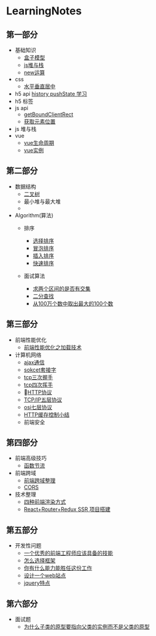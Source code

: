 # LearningNotes
## 第一部分
-   基础知识
    -   [盒子模型](https://github.com/lyyh/FELearningNotes/blob/master/part%201/%E5%9F%BA%E7%A1%80%E7%9F%A5%E8%AF%86/%E7%9B%92%E5%AD%90%E6%A8%A1%E5%9E%8B)
    -   [js堆与栈](https://github.com/lyyh/FELearningNotes/tree/master/part%201/%E5%9F%BA%E7%A1%80%E7%9F%A5%E8%AF%86/js%E5%A0%86%E4%B8%8E%E6%A0%88)
    -   [new运算](https://github.com/lyyh/FELearningNotes/blob/master/part%201/%E5%9F%BA%E7%A1%80%E7%9F%A5%E8%AF%86/new%E8%BF%90%E7%AE%97)
-   css
    -   [水平垂直居中](https://github.com/lyyh/FELearningNotes/blob/master/part%201/css/%E6%B0%B4%E5%B9%B3%E5%9E%82%E7%9B%B4%E5%B1%85%E4%B8%AD)
-   h5 api
    [history pushState 学习](https://github.com/lyyh/FELearningNotes/blob/master/part%201/h5%20api)
-   h5 标签
-   js api
    -   [getBoundClientRect](https://github.com/lyyh/FELearningNotes/blob/master/part%201/js%20api/getBoundingClientRect)
    -   [获取元素位置](https://github.com/lyyh/FELearningNotes/blob/master/part%201/js%20api/%E8%8E%B7%E5%8F%96%08%E5%85%83%E7%B4%A0%E4%BD%8D%E7%BD%AE)
-   js 堆与栈
-   vue
    -   [vue生命周期](https://github.com/lyyh/FELearningNotes/blob/master/part%201/vue/vue%E7%94%9F%E5%91%BD%E5%91%A8%E6%9C%9F.md)
    -   [vue实例](https://github.com/lyyh/FELearningNotes/blob/master/part%201/vue/vue%E5%AE%9E%E4%BE%8B.md)
## 第二部分
-   数据结构
    -   [二叉树](https://github.com/lyyh/FELearningNotes/blob/master/part%202/%E6%95%B0%E6%8D%AE%E7%BB%93%E6%9E%84/%E4%BA%8C%E5%8F%89%E6%A0%91/%E4%BA%8C%E5%8F%89%E6%A0%91.js)
    -   最小堆与最大堆
    -
-   Algorithm(算法)
    - 排序
        - [选择排序](https://github.com/lyyh/FELearningNotes/blob/master/part%202/%E6%8E%92%E5%BA%8F/%E9%80%89%E6%8B%A9%E6%8E%92%E5%BA%8F/selection.js)
        - [冒泡排序](https://github.com/lyyh/FELearningNotes/tree/master/part%202/%E6%8E%92%E5%BA%8F/%E5%86%92%E6%B3%A1%E6%8E%92%E5%BA%8F)
        - [插入排序](https://github.com/lyyh/FELearningNotes/tree/master/part%202/%E6%8E%92%E5%BA%8F/%E6%8F%92%E5%85%A5%E6%8E%92%E5%BA%8F)
        - [快速排序](https://github.com/lyyh/FELearningNotes/tree/master/part%202/%E6%8E%92%E5%BA%8F/%E5%BF%AB%E9%80%9F%E6%8E%92%E5%BA%8F)

    - 面试算法
        - [求两个区间的是否有交集](https://github.com/lyyh/FELearningNotes/blob/master/part%202/%E9%9D%A2%E8%AF%95%E7%AE%97%E6%B3%95/%E5%8C%BA%E9%97%B4%E4%BA%A4%E9%9B%86)
        - [二分查找](https://github.com/lyyh/FELearningNotes/tree/master/part%202/%E9%9D%A2%E8%AF%95%E7%AE%97%E6%B3%95/%08%E4%BA%8C%E5%88%86%E6%9F%A5%E6%89%BE)
        -   [从100万个数中取出最大的100个数](https://github.com/lyyh/FELearningNotes/tree/master/part%202/%E9%9D%A2%E8%AF%95%E7%AE%97%E6%B3%95/%E4%BB%8E100%E4%B8%87%E4%B8%AA%E6%95%B0%E4%B8%AD%E5%8F%96%E5%87%BA%E6%9C%80%E5%A4%A7%E7%9A%84100%E4%B8%AA%E6%95%B0)

## 第三部分
-   前端性能优化
    -   [前端性能优化之加载技术](https://github.com/lyyh/FELearningNotes/blob/master/part%204/%E5%89%8D%E7%AB%AF%E6%80%A7%E8%83%BD%E4%BC%98%E5%8C%96/%E5%89%8D%E7%AB%AF%E6%80%A7%E8%83%BD%E4%BC%98%E5%8C%96%E4%B9%8B%E5%8A%A0%E8%BD%BD%E6%8A%80%E6%9C%AF.md)
-   计算机网络
    -   [ajax通信](https://github.com/lyyh/FELearningNotes/blob/master/part%203/%E8%AE%A1%E7%AE%97%E6%9C%BA%E7%BD%91%E7%BB%9C/ajax/xmlHttpRequest.md)
    -   [sokcet套接字](https://github.com/lyyh/FELearningNotes/blob/master/part%203/%E8%AE%A1%E7%AE%97%E6%9C%BA%E7%BD%91%E7%BB%9C/socket/socket.md)
    -   [tcp三次握手](https://github.com/lyyh/FELearningNotes/blob/master/part%203/%E8%AE%A1%E7%AE%97%E6%9C%BA%E7%BD%91%E7%BB%9C/tcp%E6%8F%A1%E6%89%8B%E4%B8%8E%E6%8C%A5%E6%89%8B/tcp%E4%B8%89%E6%AC%A1%E6%8F%A1%E6%89%8B.md)
    -   [tcp四次挥手](https://github.com/lyyh/FELearningNotes/blob/master/part%203/%E8%AE%A1%E7%AE%97%E6%9C%BA%E7%BD%91%E7%BB%9C/tcp%E6%8F%A1%E6%89%8B%E4%B8%8E%E6%8C%A5%E6%89%8B/tcp%E5%9B%9B%E6%AC%A1%E6%8C%A5%E6%89%8B.md)
    -   [HTTP协议](https://github.com/lyyh/FELearningNotes/blob/master/part%203/%E8%AE%A1%E7%AE%97%E6%9C%BA%E7%BD%91%E7%BB%9C/%E7%BD%91%E7%BB%9C%E5%8D%8F%E8%AE%AE/HTTP.md)
    -   [TCP/IP五层协议](https://github.com/lyyh/FELearningNotes/blob/master/part%203/%E8%AE%A1%E7%AE%97%E6%9C%BA%E7%BD%91%E7%BB%9C/%E7%BD%91%E7%BB%9C%E5%8D%8F%E8%AE%AE/TCPIP%E4%BA%94%E5%B1%82%E5%8D%8F%E8%AE%AE.md)
    -   [osi七层协议](https://github.com/lyyh/FELearningNotes/blob/master/part%203/%E8%AE%A1%E7%AE%97%E6%9C%BA%E7%BD%91%E7%BB%9C/%E7%BD%91%E7%BB%9C%E5%8D%8F%E8%AE%AE/%E7%BD%91%E7%BB%9C%08%08%E4%B8%83%E5%B1%82%E5%8D%8F%E8%AE%AEOSI.md)
    -   [HTTP缓存控制小结](https://github.com/lyyh/FELearningNotes/blob/master/part%203/%E8%AE%A1%E7%AE%97%E6%9C%BA%E7%BD%91%E7%BB%9C/HTTP%E7%BC%93%E5%AD%98%E6%8E%A7%E5%88%B6/HTTP%E7%BC%93%E5%AD%98%E6%8E%A7%E5%88%B6%E5%B0%8F%E7%BB%93.md)
    -   前端安全

## 第四部分
-   前端高级技巧
    -   [函数节流](https://github.com/lyyh/FELearningNotes/tree/master/part%204/%E5%89%8D%E7%AB%AF%E9%AB%98%E7%BA%A7%E6%8A%80%E5%B7%A7/%E5%87%BD%E6%95%B0%E8%8A%82%E6%B5%81)
-   前端跨域
    -   [前端跨域整理](https://github.com/lyyh/FELearningNotes/blob/master/part%204/%E5%89%8D%E7%AB%AF%E8%B7%A8%E5%9F%9F/%E5%89%8D%E7%AB%AF%E8%B7%A8%E5%9F%9F%E6%95%B4%E7%90%86.md)
    -   [CORS](https://github.com/lyyh/FELearningNotes/blob/master/part%204/%E5%89%8D%E7%AB%AF%E8%B7%A8%E5%9F%9F/CORS.md)
-   技术整理
    -   [四种前端渲染方式](https://github.com/lyyh/FELearningNotes/issues/1)
    -   [React+Router+Redux SSR 项目搭建](https://juejin.im/post/5bbc3d875188255c451ec659)

## 第五部分
-   开发性问题
    -   [一个优秀的前端工程师应该具备的技能](https://github.com/lyyh/FELearningNotes/blob/master/part%205/%E5%BC%80%E6%94%BE%E6%80%A7%E9%97%AE%E9%A2%98/%E4%B8%80%E4%B8%AA%E4%BC%98%E7%A7%80%E7%9A%84%E5%89%8D%E7%AB%AF%E5%B7%A5%E7%A8%8B%E5%B8%88%E5%BA%94%E8%AF%A5%E5%85%B7%E5%A4%87%E5%93%AA%E4%BA%9B%E6%8A%80%E8%83%BD.md)
    -   [怎么选择框架](https://github.com/lyyh/FELearningNotes/blob/master/part%205/%E5%BC%80%E6%94%BE%E6%80%A7%E9%97%AE%E9%A2%98/%E5%AF%B9%E5%BA%94%E6%A1%86%E6%9E%B6%EF%BC%8C%E6%80%8E%E4%B9%88%E9%80%89%E6%8B%A9.md)
    -   [你有什么能力能胜任这份工作](https://github.com/lyyh/FELearningNotes/blob/master/part%205/%E5%BC%80%E6%94%BE%E6%80%A7%E9%97%AE%E9%A2%98/%E4%BD%A0%E6%9C%89%E4%BB%80%E4%B9%88%E8%83%BD%E5%8A%9B%E8%83%9C%E4%BB%BB%E8%BF%99%E4%BB%BD%E5%B7%A5%E4%BD%9C.md)
    -   [设计一个web站点](https://github.com/lyyh/FELearningNotes/blob/master/part%205/%E5%BC%80%E6%94%BE%E6%80%A7%E9%97%AE%E9%A2%98/%E8%AE%BE%E8%AE%A1%E4%B8%80%E4%B8%AAweb%E7%AB%99%E7%82%B9.md)
    -   [jquery特点](https://github.com/lyyh/FELearningNotes/blob/master/part%205/%E5%BC%80%E6%94%BE%E6%80%A7%E9%97%AE%E9%A2%98/jquery%08%08%E7%89%B9%E7%82%B9.md)
## 第六部分
-   面试题
    -   [为什么子类的原型要指向父类的实例而不是父类的原型](https://github.com/lyyh/FELearningNotes/blob/master/part%206/%E9%9D%A2%E8%AF%95%E9%A2%98/%E4%B8%BA%E4%BB%80%E4%B9%88%E5%AD%90%E7%B1%BB%E7%9A%84%E5%8E%9F%E5%9E%8B%E8%A6%81%E6%8C%87%E5%90%91%E7%88%B6%E7%B1%BB%E7%9A%84%E5%AE%9E%E4%BE%8B%E8%80%8C%E4%B8%8D%E6%98%AF%E7%88%B6%E7%B1%BB%E7%9A%84%E5%8E%9F%E5%9E%8B.md)
